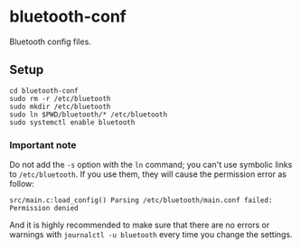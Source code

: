 # bluetooth-conf
Bluetooth config files.

## Setup
```shell
cd bluetooth-conf
sudo rm -r /etc/bluetooth
sudo mkdir /etc/bluetooth
sudo ln $PWD/bluetooth/* /etc/bluetooth
sudo systemctl enable bluetooth
```

### Important note
Do not add the `-s` option with the `ln` command; you can't use symbolic links to `/etc/bluetooth`. If you use them, they will cause the permission error as follow:

```
src/main.c:load_config() Parsing /etc/bluetooth/main.conf failed: Permission denied
```

And it is highly recommended to make sure that there are no errors or warnings with `journalctl -u bluetooth` every time you change the settings.
